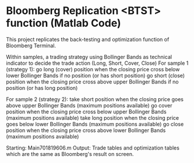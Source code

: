 # Bloomberg Replication &#60;BTST&#62; function (Matlab Code)
This project replicates the back-testing and optimization function of Bloomberg Terminal.

Within samples, a trading strategy using Bollinger Bands as technical indicator to decide the trade action (Long, Short, Cover, Close) 
For sample 1 (strategy 1): 
go long (cover) position when the closing price cross below lower Bollinger Bands if no position (or has short position) 
go short (close) position when the closing price cross above upper Bollinger Bands if no position (or has long position)

For sample 2 (strategy 2): 
take short position when the closing price goes above upper Bollinger Bands (maximum positions available) 
go cover position when the closing price cross below upper Bollinger Bands (maximum positions available) 
take long position when the closing price goes below lower Bollinger Bands (maximum positions available) 
go close position when the closing price cross above lower Bollinger Bands (maximum positions available)

Starting: Main701819606.m
Output: Trade tables and optimization tables which are the same as Bloomberg's result on screen.
